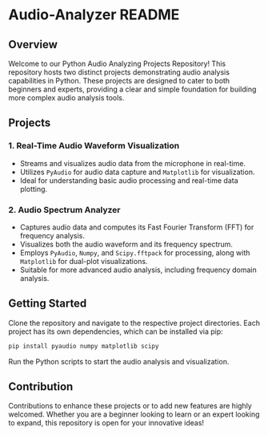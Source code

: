 # Audio-Analyzer README

## Overview
Welcome to our Python Audio Analyzing Projects Repository! This repository hosts two distinct projects demonstrating audio analysis capabilities in Python. These projects are designed to cater to both beginners and experts, providing a clear and simple foundation for building more complex audio analysis tools.

## Projects

### 1. **Real-Time Audio Waveform Visualization**
   - Streams and visualizes audio data from the microphone in real-time.
   - Utilizes `PyAudio` for audio data capture and `Matplotlib` for visualization.
   - Ideal for understanding basic audio processing and real-time data plotting.

### 2. **Audio Spectrum Analyzer**
   - Captures audio data and computes its Fast Fourier Transform (FFT) for frequency analysis.
   - Visualizes both the audio waveform and its frequency spectrum.
   - Employs `PyAudio`, `Numpy`, and `Scipy.fftpack` for processing, along with `Matplotlib` for dual-plot visualizations.
   - Suitable for more advanced audio analysis, including frequency domain analysis.

## Getting Started
Clone the repository and navigate to the respective project directories. Each project has its own dependencies, which can be installed via pip:
```bash
pip install pyaudio numpy matplotlib scipy
```
Run the Python scripts to start the audio analysis and visualization.

## Contribution
Contributions to enhance these projects or to add new features are highly welcomed. Whether you are a beginner looking to learn or an expert looking to expand, this repository is open for your innovative ideas!
